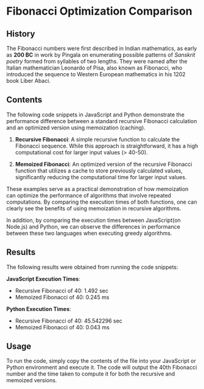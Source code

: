 # Fibonacci Optimization Comparison

## History

The Fibonacci numbers were first described in Indian mathematics, as early as **200 BC** in work by Pingala on enumerating possible patterns of *Sanskrit poetry* formed from syllables of two lengths. They were named after the Italian mathematician Leonardo of Pisa, also known as Fibonacci, who introduced the sequence to Western European mathematics in his 1202 book Liber Abaci.

## Contents

The following code snippets in JavaScript and Python demonstrate the performance difference between a standard recursive Fibonacci calculation and an optimized version using memoization (caching).


1. **Recursive Fibonacci**: A simple recursive function to calculate the Fibonacci sequence. While this approach is straightforward, it has a high computational cost for larger input values (> 40-50).

2. **Memoized Fibonacci**: An optimized version of the recursive Fibonacci function that utilizes a cache to store previously calculated values, significantly reducing the computational time for larger input values.

These examples serve as a practical demonstration of how memoization can optimize the performance of algorithms that involve repeated computations. By comparing the execution times of both functions, one can clearly see the benefits of using memoization in recursive algorithms.

In addition, by comparing the execution times between JavaScript(on Node.js) and Python, we can observe the differences in performance between these two languages when executing greedy algorithms.

## Results

The following results were obtained from running the code snippets:

**JavaScript Execution Times**:
- Recursive Fibonacci of 40: 1.492 sec
- Memoized Fibonacci of 40: 0.245 ms

**Python Execution Times**:
- Recursive Fibonacci of 40: 45.542296 sec
- Memoized Fibonacci of 40: 0.043 ms


## Usage

To run the code, simply copy the contents of the file into your JavaScript or Python environment and execute it. 
The code will output the 40th Fibonacci number and the time taken to compute it for both the recursive and memoized versions.


